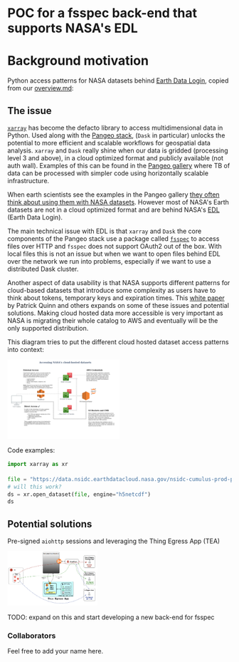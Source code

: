 # POC for a fsspec back-end that supports NASA's EDL


# Background motivation

Python access patterns for NASA datasets behind [Earth Data Login](https://urs.earthdata.nasa.gov/), copied from our [overview.md](https://github.com/NASA-Openscapes/edlfs/blob/dev/docs/overview.md): 

## The issue

[`xarray`](https://docs.xarray.dev/en/stable/) has become the defacto library to access multidimensional data in Python. Used along with the [Pangeo stack](https://pangeo.io/), (`Dask` in particular) unlocks the potential to more efficient and scalable workflows for geospatial data analysis. `xarray` and `Dask` really shine when our data is gridded (processing level 3 and above), in a cloud optimized format and publicly available (not auth wall).  Examples of this can be found in the [Pangeo gallery](http://gallery.pangeo.io/) where TB of data can be processed with simpler code using horizontally scalable infrastructure. 

When earth scientists see the examples in the Pangeo gallery [they often think about using them with NASA datasets](https://discourse.pangeo.io/t/cloud-computing-using-nasa-earthdata-with-earthdata-login/2434). However most of NASA's Earth datasets are not in a cloud optimized format and are behind NASA's [EDL](https://urs.earthdata.nasa.gov/) (Earth Data Login). 

The main technical issue with EDL is that `xarray` and `Dask` the core components of the Pangeo stack use a package called [`fsspec`](https://filesystem-spec.readthedocs.io/en/latest/index.html) to access files over HTTP and `fsspec` does not support OAuth2 out of the box. With local files this is not an issue but when we want to open files behind EDL over the network we run into problems, especially if we want to use a distributed Dask cluster.

Another aspect of data usability is that NASA supports different patterns for cloud-based datasets that introduce some complexity as users have to think about tokens, temporary keys and expiration times. This [white paper](https://docs.google.com/document/d/18GyoMZj0I2HKAXwqyeziO0ISbOwHxo1TN4eAlR4mH3U/view#heading=h.ii2k4b5recft) by Patrick Quinn and others expands on some of these issues and potential solutions. Making cloud hosted data more accessible is very important as NASA is migrating their whole catalog to AWS and eventually will be the only supported distribution.

This diagram tries to put the different cloud hosted dataset access patterns into context:

<img src="images/nasa-cloud-access.png" width="50%"/>


Code examples:

```python
import xarray as xr

file = "https://data.nsidc.earthdatacloud.nasa.gov/nsidc-cumulus-prod-protected/ATLAS/ATL08/005/2018/10/14/ATL08_20181014001049_02350102_005_01.h5"
# will this work?
ds = xr.open_dataset(file, engine="h5netcdf")
ds
```



## Potential solutions


Pre-signed `aiohttp` sessions and leveraging the Thing Egress App (TEA)

<img src="https://raw.githubusercontent.com/asfadmin/thin-egress-app/master/docs/images/tea.png" width="40%" />

TODO: expand on this and start developing a new back-end for fsspec 

### Collaborators

Feel free to add your name here.


